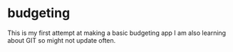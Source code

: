 # budgeting
This is my first attempt at making a basic budgeting app
I am also learning about GIT so might not update often.
